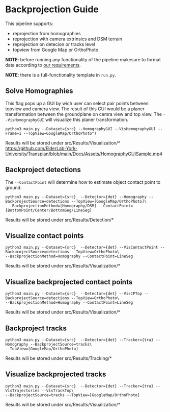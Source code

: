 # Backprojection Guide
This pipeline supports:
  * reprojection from homographies
  * reprojection with camera extrinsics and DSM terrain
  * reprojection on detecion or tracks level
  * topview from Google Map or OrthoPhoto

**NOTE**: before running any functionality of the pipeline makesure to format data according to [our requirements](./).

**NOTE**: there is a full-functionality template in `run.py`.

## Solve Homographies
This flag pops up a GUI by wich user can select pair points between topview and camera view.
The result of this GUI would be a planer transformation between the groundplane on cemra view and top view.
The `--VisHomographyGUI` will visualize this planer transformation.

```
python3 main.py --Dataset={src} --HomographyGUI --VisHomographyGUI --Frame=1 --TopView=GoogleMap/OrthoPhoto")
```
Results will be stored under src/Results/Visualization/*
https://github.com/ElderLab-York-University/Transplan/blob/main/Docs/Assets/HomographyGUISample.mp4

## Backproject detections
The `--ContactPoint` will determine how to estimate object contact point to ground.
```
python3 main.py --Dataset={src}  --Detector={det} --Homography --BackprojectSource=detections --TopView=[GoogleMap/OrthoPhoto]\
 --BackprojectionMethod=[Homography/DSM] --ContactPoint=[BottomPoint/Center/BottomSeg/LineSeg]
```
Results will be stored under src/Results/Detection/*

## Visualize contact points
```
python3 main.py --Dataset={src}  --Detector={det} --VisContactPoint --BackprojectSource=detections --TopView=OrthoPhoto\
--BackprojectionMethod=Homography --ContactPoint=LineSeg
```
Results will be stored under src/Results/Visualization/*

## Visualize backprojected contact points
```
python3 main.py --Dataset={src}  --Detector={det} --VisCPTop --BackprojectSource=detections --TopView=OrthoPhoto\
--BackprojectionMethod=Homography --ContactPoint=LineSeg
```
Results will be stored under src/Results/Visualization/*

## Backproject tracks
```
python3 main.py --Dataset={src}  --Detector={det} --Tracker={tra} --Homography --BackprojectSource=tracks\
--TopView=[GoogleMap/OrthoPhoto]
```
Results will be stored under src/Results/Tracking/*

## Visualize backprojected tracks
```
python3 main.py --Dataset={src}  --Detector={det} --Tracker={tra} --VisTrajectories --VisTrackTop\
--BackprojectSource=tracks --TopView=[GoogleMap/OrthoPhoto]
```
Results will be stored under src/Results/Visualization/*

